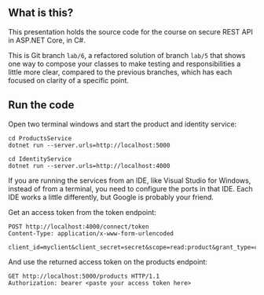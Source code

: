 What is this?
-------------

This presentation holds the source code for the course on secure REST
API in ASP.NET Core, in C#.

This is Git branch `lab/6`, a refactored solution of branch `lab/5`
that shows one way to compose your classes to make testing and
responsibilities a little more clear, compared to the previous
branches, which has each focused on clarity of a specific point.

## Run the code

Open two terminal windows and start the product and identity service:

```shell
cd ProductsService
dotnet run --server.urls=http://localhost:5000
```

```shell
cd IdentityService
dotnet run --server.urls=http://localhost:4000
```

If you are running the services from an IDE, like Visual Studio for
Windows, instead of from a terminal, you need to configure the ports
in that IDE.  Each IDE works a little differently, but Google is
probably your friend.

Get an access token from the token endpoint:

```
POST http://localhost:4000/connect/token
Content-Type: application/x-www-form-urlencoded

client_id=myclient&client_secret=secret&scope=read:product&grant_type=client_credentials
```

And use the returned access token on the products endpoint:

```
GET http://localhost:5000/products HTTP/1.1
Authorization: bearer <paste your access token here>
```
